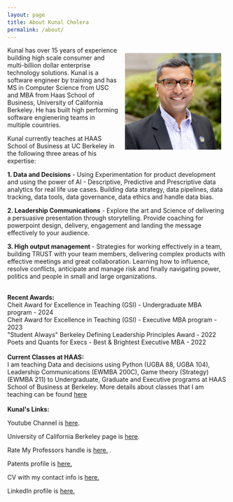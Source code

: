 ```yaml
---
layout: page
title: About Kunal Cholera
permalink: /about/
---
```



<img src="/assets/images/kunal-profile-pic.jpeg" alt="Kunal's profile" style="float:right;width:220px;height:220px;margin: 15px;"/>

Kunal has over 15 years of experience building high scale consumer and multi-billion dollar enterprise technology solutions. Kunal is a software engineer by training and has MS in Computer Science from USC and MBA from Haas School of Business, University of California Berkeley.  He has built high performing software engienering teams in multiple countries. 
<p>
Kunal currently teaches at HAAS School of Business at UC Berkeley in the following three areas of his expertise:
<p> <b>1. Data and Decisions</b> - Using Experimentation for product development and using the power of AI - Descriptive, Predictive and Prescriptive data analytics for real life use cases. Building data strategy, data pipelines, data tracking, data tools, data governance, data ethics and handle data bias. </p> 
<p> <b>2. Leadership Communications</b> - Explore the art and Science of delivering a persuasive presentation through storytelling. Provide coaching for powerpoint design, delivery, engagement and landing the message effectively to your audience. </p> 
<p> <b>3. High output management </b> - Strategies for working effectively in a team, building TRUST with your team members, delivering complex products with effective meetings and great collaboration. Learning how to influence, resolve conflicts, anticipate and manage risk and finally navigating power, politics and people in small and large organizations.   </p> 
<br/>

<style>
    .content {
        overflow: hidden; /* Clears the float */
    }
</style>

<div> <b>Recent Awards: </b><br/>
Cheit Award for Excellence in Teaching (GSI) - Undergraduate MBA program - 2024 <br/>
Cheit Award for Excellence in Teaching (GSI) - Executive MBA program - 2023 <br/>
"Student Always" Berkeley Defining Leadership Principles Award - 2022 <br/>
Poets and Quants for Execs - Best & Brightest Executive MBA - 2022 <br/>
<br/>
</div>

<div class="content"> <b>Current Classes at HAAS: </b><br/>
I am teaching Data and decisions using Python (UGBA 88, UGBA 104), Leadership Communications (EWMBA 200C), Game theory (Strategy) (EWMBA 211) to Undergraduate, Graduate and Executive programs at HAAS School of Business at Berkeley. More details about classes that I am teaching can be found <a href="https://classes.berkeley.edu/search/class/?f%5B0%5D=sm_instructors%3AKunal%20Cholera" target="_blank"> here </a>

</div>
<br/>
<div lass="content"> <b> Kunal's Links: </b><br/>
<p> Youtube Channel is <a href="https://www.youtube.com/@KunalCholera/" target="_blank">here</a>. </p> 
<p> University of California Berkeley page is <a href="https://haas.berkeley.edu/faculty/kunal-cholera/" target="_blank">here</a>. </p>
<p> Rate My Professors handle is <a href="https://www.ratemyprofessors.com/professor/3000389" target="_blank"> here.</a> .</p>
<p> Patents profile is <a href="https://patents.justia.com/inventor/kunal-mukesh-cholera" target="_blank"> here.</a>  </p>
<p> CV with my contact info is <a href="https://docs.google.com/document/d/1xEGFSedRI_ZugwuSnbwasq6-DLnx1IK5fr8eo6LMO9s/view" target="_blank">here.</a></p>
<p> LinkedIn profile is <a href="https://www.linkedin.com/in/kunalcholera/" target="_blank">here.</a></p>

</div>

